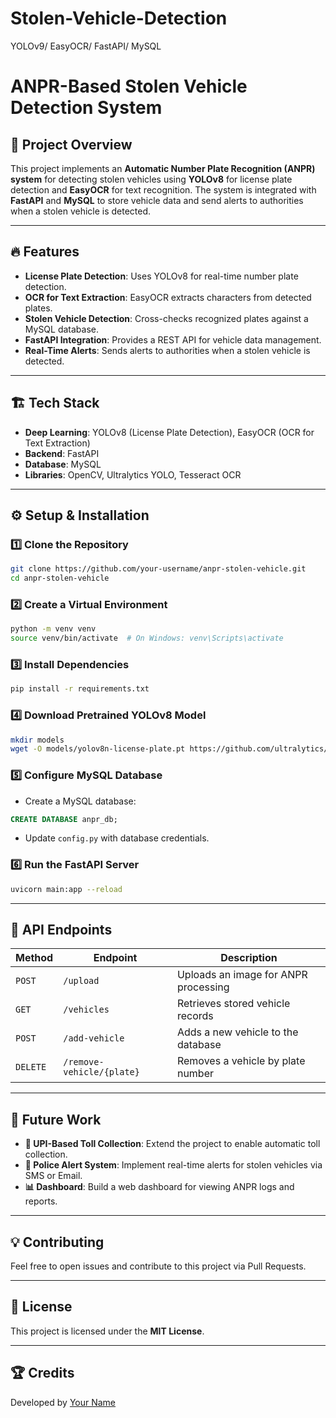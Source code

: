 # Stolen-Vehicle-Detection
YOLOv9/ EasyOCR/ FastAPI/ MySQL

# ANPR-Based Stolen Vehicle Detection System

## 📌 Project Overview
This project implements an **Automatic Number Plate Recognition (ANPR) system** for detecting stolen vehicles using **YOLOv8** for license plate detection and **EasyOCR** for text recognition. The system is integrated with **FastAPI** and **MySQL** to store vehicle data and send alerts to authorities when a stolen vehicle is detected.

---
## 🔥 Features
- **License Plate Detection**: Uses YOLOv8 for real-time number plate detection.
- **OCR for Text Extraction**: EasyOCR extracts characters from detected plates.
- **Stolen Vehicle Detection**: Cross-checks recognized plates against a MySQL database.
- **FastAPI Integration**: Provides a REST API for vehicle data management.
- **Real-Time Alerts**: Sends alerts to authorities when a stolen vehicle is detected.

---
## 🏗️ Tech Stack
- **Deep Learning**: YOLOv8 (License Plate Detection), EasyOCR (OCR for Text Extraction)
- **Backend**: FastAPI
- **Database**: MySQL
- **Libraries**: OpenCV, Ultralytics YOLO, Tesseract OCR

---
## ⚙️ Setup & Installation
### 1️⃣ Clone the Repository
```sh
git clone https://github.com/your-username/anpr-stolen-vehicle.git
cd anpr-stolen-vehicle
```

### 2️⃣ Create a Virtual Environment
```sh
python -m venv venv
source venv/bin/activate  # On Windows: venv\Scripts\activate
```

### 3️⃣ Install Dependencies
```sh
pip install -r requirements.txt
```

### 4️⃣ Download Pretrained YOLOv8 Model
```sh
mkdir models
wget -O models/yolov8n-license-plate.pt https://github.com/ultralytics/assets/releases/download/v8.0/yolov8n-license-plate.pt
```

### 5️⃣ Configure MySQL Database
- Create a MySQL database:
```sql
CREATE DATABASE anpr_db;
```
- Update `config.py` with database credentials.

### 6️⃣ Run the FastAPI Server
```sh
uvicorn main:app --reload
```

---
## 🚀 API Endpoints
| Method | Endpoint | Description |
|--------|----------|-------------|
| `POST` | `/upload` | Uploads an image for ANPR processing |
| `GET`  | `/vehicles` | Retrieves stored vehicle records |
| `POST` | `/add-vehicle` | Adds a new vehicle to the database |
| `DELETE` | `/remove-vehicle/{plate}` | Removes a vehicle by plate number |

---
## 🎯 Future Work
- **🚀 UPI-Based Toll Collection**: Extend the project to enable automatic toll collection.
- **📡 Police Alert System**: Implement real-time alerts for stolen vehicles via SMS or Email.
- **📊 Dashboard**: Build a web dashboard for viewing ANPR logs and reports.

---
## 💡 Contributing
Feel free to open issues and contribute to this project via Pull Requests.

---
## 📜 License
This project is licensed under the **MIT License**.

---
## 🏆 Credits
Developed by [Your Name](https://github.com/your-username)
